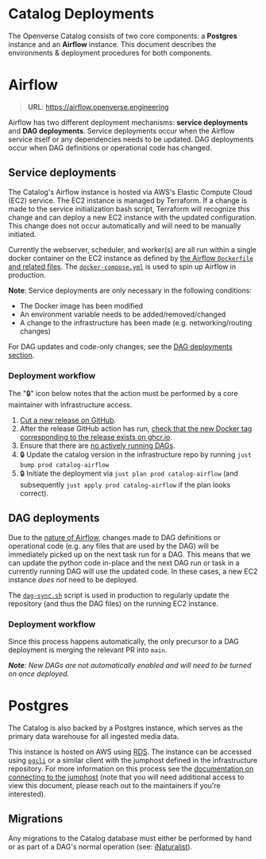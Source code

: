# Catalog Deployments

The Openverse Catalog consists of two core components: a **Postgres** instance
and an **Airflow** instance. This document describes the environments &
deployment procedures for both components.

# Airflow

> **URL**: https://airflow.openverse.engineering

Airflow has two different deployment mechanisms: **service deployments** and
**DAG deployments**. Service deployments occur when the Airflow service itself
or any dependencies needs to be updated. DAG deployments occur when DAG
definitions or operational code has changed.

## Service deployments

The Catalog's Airflow instance is hosted via AWS's Elastic Compute Cloud (EC2)
service. The EC2 instance is managed by Terraform. If a change is made to the
service initialization bash script, Terraform will recognize this change and can
deploy a new EC2 instance with the updated configuration. This change does not
occur automatically and will need to be manually initiated.

Currently the webserver, scheduler, and worker(s) are all run within a single
docker container on the EC2 instance as defined by
[the Airflow `Dockerfile` and related files](./docker/airflow). The
[`docker-compose.yml`](./docker-compose.yml) is used to spin up Airflow in
production.

**Note**: Service deployments are only necessary in the following conditions:

- The Docker image has been modified
- An environment variable needs to be added/removed/changed
- A change to the infrastructure has been made (e.g. networking/routing changes)

For DAG updates and code-only changes, see the
[DAG deployments section](#dag-deployments).

### Deployment workflow

The "🔒" icon below notes that the action must be performed by a core maintainer
with infrastructure access.

1. [Cut a new release on GitHub](https://github.com/WordPress/openverse-catalog/releases).
2. After the release GitHub action has run,
   [check that the new Docker tag corresponding to the release exists on ghcr.io](https://github.com/wordpress/openverse-catalog/pkgs/container/openverse-catalog).
3. Ensure that there are
   [no actively running DAGs](https://airflow.openverse.engineering/dagrun/list/?_flt_3_state=running).
4. 🔒 Update the catalog version in the infrastructure repo by running
   `just bump prod catalog-airflow`
5. 🔒 Initiate the deployment via `just plan prod catalog-airflow` (and
   subsequently `just apply prod catalog-airflow` if the plan looks correct).

## DAG deployments

Due to the
[nature of Airflow](https://airflow.apache.org/docs/apache-airflow/stable/dag-serialization.html),
changes made to DAG definitions or operational code (e.g. any files that are
used by the DAG) will be immediately picked up on the next task run for a DAG.
This means that we can update the python code in-place and the next DAG run or
task in a currently running DAG will use the updated code. In these cases, a new
EC2 instance _does not_ need to be deployed.

The [`dag-sync.sh`](./dag-sync.sh) script is used in production to regularly
update the repository (and thus the DAG files) on the running EC2 instance.

### Deployment workflow

Since this process happens automatically, the only precursor to a DAG deployment
is merging the relevant PR into `main`.

_**Note**: New DAGs are not automatically enabled and will need to be turned on
once deployed._

# Postgres

The Catalog is also backed by a Postgres instance, which serves as the primary
data warehouse for all ingested media data.

This instance is hosted on AWS using [RDS](https://aws.amazon.com/rds/). The
instance can be accessed using [`pgcli`](https://www.pgcli.com/) or a similar
client with the jumphost defined in the infrastructure repository. For more
information on this process see the
[documentation on connecting to the jumphost](https://github.com/WordPress/openverse-infrastructure/blob/main/docs/CONNECTING-TO-JUMPHOST.md)
(note that you will need additional access to view this document, please reach
out to the maintainers if you're interested).

## Migrations

Any migrations to the Catalog database must either be performed by hand or as
part of a DAG's normal operation (see:
[iNaturalist](catalog/dags/providers/provider_api_scripts/inaturalist.py)).

